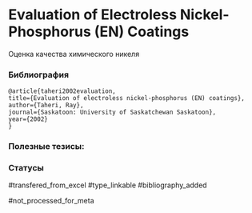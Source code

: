 # Evaluation of Electroless Nickel-Phosphorus (EN) Coatings

Оценка качества химического никеля

### Библиография
```
@article{taheri2002evaluation,
title={Evaluation of electroless nickel-phosphorus (EN) coatings},
author={Taheri, Ray},
journal={Saskatoon: University of Saskatchewan Saskatoon},
year={2002}
}
```

### Полезные тезисы:

### Статусы
#transfered_from_excel 
#type_linkable
#bibliography_added

#not_processed_for_meta
